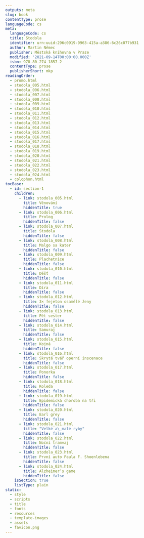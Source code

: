 ```yaml
---
outputs: meta
slug: book
contentType: prose
languageCode: cs
meta:
  languageCode: cs
  title: Stodola
  identifier: urn:uuid:296c0919-9963-415a-a386-6c26c077b931
  author: Martin Němec
  publisher: Městská knihovna v Praze
  modified: '2021-09-14T00:00:00.000Z'
  isbn: 978-80-274-1857-2
  contentType: prose
  publisherShort: mkp
readingOrder:
  - promo.html
  - stodola_005.html
  - stodola_006.html
  - stodola_007.html
  - stodola_008.html
  - stodola_009.html
  - stodola_010.html
  - stodola_011.html
  - stodola_012.html
  - stodola_013.html
  - stodola_014.html
  - stodola_015.html
  - stodola_016.html
  - stodola_017.html
  - stodola_018.html
  - stodola_019.html
  - stodola_020.html
  - stodola_021.html
  - stodola_022.html
  - stodola_023.html
  - stodola_024.html
  - colophon.html
tocBase:
  - id: section-1
    children:
      - link: stodola_005.html
        title: Věnování
        hiddenTitle: true
      - link: stodola_006.html
        title: Prolog
        hiddenTitle: false
      - link: stodola_007.html
        title: Stodola
        hiddenTitle: false
      - link: stodola_008.html
        title: Malgo sa kater
        hiddenTitle: false
      - link: stodola_009.html
        title: Plachetnice
        hiddenTitle: false
      - link: stodola_010.html
        title: Déšť
        hiddenTitle: false
      - link: stodola_011.html
        title: Díra
        hiddenTitle: false
      - link: stodola_012.html
        title: 3× fejeton osamělé ženy
        hiddenTitle: false
      - link: stodola_013.html
        title: Pět sester
        hiddenTitle: false
      - link: stodola_014.html
        title: Samuraj
        hiddenTitle: false
      - link: stodola_015.html
        title: Kojná
        hiddenTitle: false
      - link: stodola_016.html
        title: Skrytá tvář operní inscenace
        hiddenTitle: false
      - link: stodola_017.html
        title: Ponorka
        hiddenTitle: false
      - link: stodola_018.html
        title: Koleda
        hiddenTitle: false
      - link: stodola_019.html
        title: Epidemická choroba na tři
        hiddenTitle: false
      - link: stodola_020.html
        title: Earl grey
        hiddenTitle: false
      - link: stodola_021.html
        title: "Velké a\_malé ryby"
        hiddenTitle: false
      - link: stodola_022.html
        title: Noční tramvaj
        hiddenTitle: false
      - link: stodola_023.html
        title: První auto Paula F. Shoenlebena
        hiddenTitle: false
      - link: stodola_024.html
        title: Alzheimer’s game
        hiddenTitle: false
    isSection: true
    listType: plain
static:
  - style
  - scripts
  - title
  - fonts
  - resources
  - template-images
  - assets
  - favicon.png
---
```

